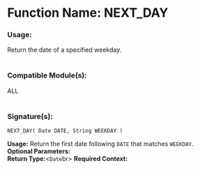# Function Name: NEXT_DAY

### Usage:
Return the date of a specified weekday.
<br><br>

### Compatible Module(s):
ALL
<br><br>

### Signature(s):
```
NEXT_DAY( Date DATE, String WEEKDAY )
```
**Usage:** Return the first date following `DATE` that matches `WEEKDAY`.<br>
**Optional Parameters:**<br>
**Return Type:**<`Date`br>
**Required Context:**<br>
<br>
```